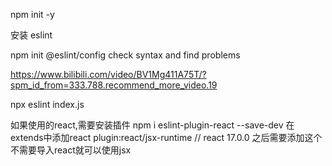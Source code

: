 npm init -y

安装 eslint

npm init @eslint/config
check syntax and find problems


https://www.bilibili.com/video/BV1Mg411A75T/?spm_id_from=333.788.recommend_more_video.19


npx eslint index.js 

如果使用的react,需要安装插件
npm i eslint-plugin-react --save-dev
在extends中添加react
plugin:react/jsx-runtime // react 17.0.0 之后需要添加这个 不需要导入react就可以使用jsx